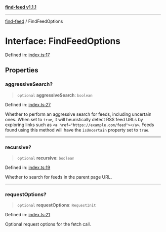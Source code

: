 [**find-feed v1.1.1**](../README.md)

***

[find-feed](../README.md) / FindFeedOptions

# Interface: FindFeedOptions

Defined in: [index.ts:17](https://github.com/Robot-Inventor/find-feed/blob/e127bf360d24e8f251b186822042bfba62823e80/src/index.ts#L17)

## Properties

### aggressiveSearch?

> `optional` **aggressiveSearch**: `boolean`

Defined in: [index.ts:27](https://github.com/Robot-Inventor/find-feed/blob/e127bf360d24e8f251b186822042bfba62823e80/src/index.ts#L27)

Whether to perform an aggressive search for feeds, including uncertain ones.
When set to `true`, it will heuristically detect RSS feed URLs by exploring links such as `<a href="https://example.com/feed"></a>`.
Feeds found using this method will have the `isUncertain` property set to `true`.

***

### recursive?

> `optional` **recursive**: `boolean`

Defined in: [index.ts:19](https://github.com/Robot-Inventor/find-feed/blob/e127bf360d24e8f251b186822042bfba62823e80/src/index.ts#L19)

Whether to search for feeds in the parent page URL.

***

### requestOptions?

> `optional` **requestOptions**: `RequestInit`

Defined in: [index.ts:21](https://github.com/Robot-Inventor/find-feed/blob/e127bf360d24e8f251b186822042bfba62823e80/src/index.ts#L21)

Optional request options for the fetch call.
